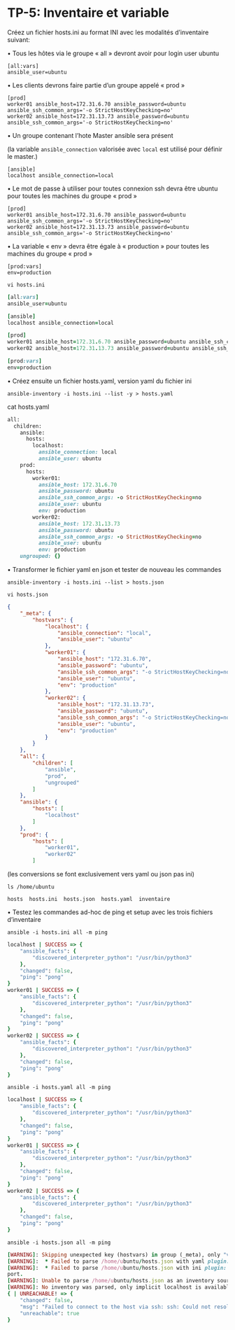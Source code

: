 # TP-5: Inventaire et variable
Créez un fichier hosts.ini au format INI avec les modalités d’inventaire suivant:


• Tous les hôtes via le groupe « all » devront avoir pour login user ubuntu

    [all:vars]
    ansible_user=ubuntu

• Les clients devrons faire partie d’un groupe appelé « prod »

    [prod]
    worker01 ansible_host=172.31.6.70 ansible_password=ubuntu ansible_ssh_common_args='-o StrictHostKeyChecking=no'
    worker02 ansible_host=172.31.13.73 ansible_password=ubuntu ansible_ssh_common_args='-o StrictHostKeyChecking=no'

• Un groupe contenant l’hote Master ansible sera présent

(la variable `ansible_connection` valorisée avec `local` est utilisé pour définir le master.)

    [ansible]
    localhost ansible_connection=local

• Le mot de passe à utiliser pour toutes connexion ssh devra être ubuntu pour toutes les machines du groupe « prod »

    [prod]
    worker01 ansible_host=172.31.6.70 ansible_password=ubuntu ansible_ssh_common_args='-o StrictHostKeyChecking=no'
    worker02 ansible_host=172.31.13.73 ansible_password=ubuntu ansible_ssh_common_args='-o StrictHostKeyChecking=no'

• La variable « env » devra être égale à « production » pour toutes les machines du groupe « prod »

    [prod:vars]
    env=production

`vi hosts.ini`

```ruby
[all:vars]
ansible_user=ubuntu

[ansible]
localhost ansible_connection=local

[prod]
worker01 ansible_host=172.31.6.70 ansible_password=ubuntu ansible_ssh_common_args='-o StrictHostKeyChecking=no'
worker02 ansible_host=172.31.13.73 ansible_password=ubuntu ansible_ssh_common_args='-o StrictHostKeyChecking=no'

[prod:vars]
env=production
```

• Créez ensuite un fichier hosts.yaml, version yaml du fichier ini

    ansible-inventory -i hosts.ini --list -y > hosts.yaml

cat hosts.yaml
```Ruby
all:
  children:
    ansible:
      hosts:
        localhost:
          ansible_connection: local
          ansible_user: ubuntu
    prod:
      hosts:
        worker01:
          ansible_host: 172.31.6.70
          ansible_password: ubuntu
          ansible_ssh_common_args: -o StrictHostKeyChecking=no
          ansible_user: ubuntu
          env: production
        worker02:
          ansible_host: 172.31.13.73
          ansible_password: ubuntu
          ansible_ssh_common_args: -o StrictHostKeyChecking=no
          ansible_user: ubuntu
          env: production
    ungrouped: {}
```

• Transformer le fichier yaml en json et tester de nouveau les commandes

    ansible-inventory -i hosts.ini --list > hosts.json 

 `vi hosts.json`
```json
{
    "_meta": {
        "hostvars": {
            "localhost": {
                "ansible_connection": "local",
                "ansible_user": "ubuntu"
            },
            "worker01": {
                "ansible_host": "172.31.6.70",
                "ansible_password": "ubuntu",
                "ansible_ssh_common_args": "-o StrictHostKeyChecking=no",
                "ansible_user": "ubuntu",
                "env": "production"
            },
            "worker02": {
                "ansible_host": "172.31.13.73",
                "ansible_password": "ubuntu",
                "ansible_ssh_common_args": "-o StrictHostKeyChecking=no",
                "ansible_user": "ubuntu",
                "env": "production"
            }
        }
    },
    "all": {
        "children": [
            "ansible",
            "prod",
            "ungrouped"
        ]
    },
    "ansible": {
        "hosts": [
            "localhost"
        ]
    },
    "prod": {
        "hosts": [
            "worker01",
            "worker02"
        ]
```

(les conversions se font exclusivement vers yaml ou json pas ini)

`ls /home/ubuntu`
```
hosts  hosts.ini  hosts.json  hosts.yaml  inventaire
```

• Testez les commandes ad-hoc de ping et setup avec les trois fichiers d’inventaire

`ansible -i hosts.ini all -m ping`
```Ruby
localhost | SUCCESS => {
    "ansible_facts": {
        "discovered_interpreter_python": "/usr/bin/python3"
    },
    "changed": false,
    "ping": "pong"
}
worker01 | SUCCESS => {
    "ansible_facts": {
        "discovered_interpreter_python": "/usr/bin/python3"
    },
    "changed": false,
    "ping": "pong"
}
worker02 | SUCCESS => {
    "ansible_facts": {
        "discovered_interpreter_python": "/usr/bin/python3"
    },
    "changed": false,
    "ping": "pong"
}
```
`ansible -i hosts.yaml all -m ping`
```Ruby
localhost | SUCCESS => {
    "ansible_facts": {
        "discovered_interpreter_python": "/usr/bin/python3"
    },
    "changed": false,
    "ping": "pong"
}
worker01 | SUCCESS => {
    "ansible_facts": {
        "discovered_interpreter_python": "/usr/bin/python3"
    },
    "changed": false,
    "ping": "pong"
}
worker02 | SUCCESS => {
    "ansible_facts": {
        "discovered_interpreter_python": "/usr/bin/python3"
    },
    "changed": false,
    "ping": "pong"
}
```
`ansible -i hosts.json all -m ping`
```Ruby
[WARNING]: Skipping unexpected key (hostvars) in group (_meta), only "vars", "children" and "hosts" are valid
[WARNING]:  * Failed to parse /home/ubuntu/hosts.json with yaml plugin: Invalid "children" entry for "all" group, requires a dictionary, found "<class 'list'>" instead.
[WARNING]:  * Failed to parse /home/ubuntu/hosts.json with ini plugin: Invalid host pattern '_meta:' supplied, ending in ':' is not allowed, this character is reserved to provide a
port.
[WARNING]: Unable to parse /home/ubuntu/hosts.json as an inventory source
[WARNING]: No inventory was parsed, only implicit localhost is available
{ | UNREACHABLE! => {
    "changed": false,
    "msg": "Failed to connect to the host via ssh: ssh: Could not resolve hostname {: Name or service not known",
    "unreachable": true
}
```